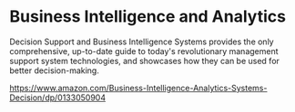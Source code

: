 # Business Intelligence and Analytics

Decision Support and Business Intelligence Systems provides the only comprehensive, up-to-date guide to today's revolutionary management support system technologies, and showcases how they can be used for better decision-making.

https://www.amazon.com/Business-Intelligence-Analytics-Systems-Decision/dp/0133050904